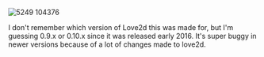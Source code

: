 ![5249 104376](https://github.com/user-attachments/assets/0359f954-59d4-45be-94af-f5213ab934fb)


I don't remember which version of Love2d this was made for, but I'm guessing 0.9.x or 0.10.x since it was released early 2016. It's super buggy in newer versions because of a lot of changes made to love2d.
